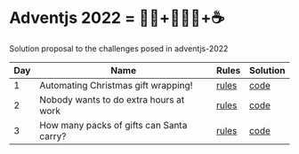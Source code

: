 # Adventjs 2022 = 🎅🏻+👨🏻‍💻+☕
Solution proposal to the challenges posed in adventjs-2022



| Day | Name                                                              | Rules                                              | Solution                           |
| --- | ----------------------------------------------------------------- | -------------------------------------------------- | ---------------------------------- |
| 1   | Automating Christmas gift wrapping!                               | [rules](https://adventjs.dev/en/challenges/2022/1) | [code](./src/day-01/index.js)      | 
| 2   | Nobody wants to do extra hours at work                            | [rules](https://adventjs.dev/en/challenges/2022/2) | [code](./src/day-02/index.js)      | 
| 3   | How many packs of gifts can Santa carry?                          | [rules](https://adventjs.dev/en/challenges/2022/3) | [code](./src/day-03/index.js)      | 
